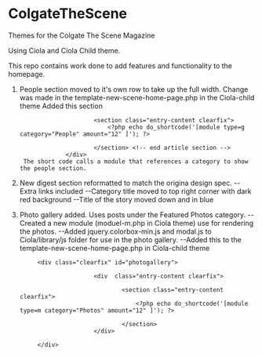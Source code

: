 ColgateTheScene
===============

Themes for the Colgate The Scene Magazine

Using Ciola and Ciola Child theme.

This repo contains work done to add features and functionality to the homepage.

1) People section moved to it's own row to take up the full width.
    Change was made in the template-new-scene-home-page.php in the Ciola-child theme
    Added this section
        <div id="mainwide" class="entry-content clearfix">

						    <section class="entry-content clearfix">
							    <?php echo do_shortcode('[module type=g category="People" amount="12" ]'); ?>
                    
							</section> <!-- end article section -->
					</div>	    
		The short code calls a module that references a category to show the people section.
		
					
2) New digest section reformatted to match the origina design spec. 
   --Extra links included
   --Category title moved to top right corner with dark red background
   --Title of the story moved down and in blue
   
3) Photo gallery added. Uses posts under the Featured Photos category. 
   --Created a new module (moduel-m.php in Ciola theme) use for rendering the photos.
   --Added jquery.colorbox-min.js and modal.js to Ciola/library/js folder for use in the photo gallery.
   --Added this to the template-new-scene-home-page.php in Ciola-child theme
   
   <!-- 
				
				New photo gallery section using a new module page specifically for photos.
				Section uses the jquery.colorbox-min.js and modal.js files.

			-->
			<div class="clearfix" id="photogallery">

							<div  class="entry-content clearfix">

								    <section class="entry-content clearfix">
									    <?php echo do_shortcode('[module type=m category="Photos" amount="12" ]'); ?>
		                    
									</section> 
							</div>

			</div>

